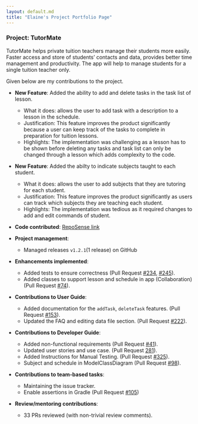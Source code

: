 ```yaml
---
layout: default.md
title: "Elaine's Project Portfolio Page"
---
```


### Project: TutorMate

TutorMate helps private tuition teachers manage their students more easily. Faster access and store of students’ contacts and data, provides better time management and productivity. The app will help to manage students for a single tuition teacher only.

Given below are my contributions to the project.

* **New Feature**: Added the ability to add and delete tasks in the task list of lesson.
  * What it does: allows the user to add task with a description to a lesson in the schedule.
  * Justification: This feature improves the product significantly because a user can keep track of the tasks to complete in preparation for tuition lessons.
  * Highlights: The implementation was challenging as a lesson has to be shown before deleting any tasks and task list can only be changed through a lesson which adds complexity to the code.
  
* **New Feature**: Added the abilty to indicate subjects taught to each student.
  * What it does: allows the user to add subjects that they are tutoring for each student.
  * Justification: This feature improves the product significantly as users can track which subjects they are teaching each student.
  * Highlights: The implementation was tedious as it required changes to add and edit commands of student. 

* **Code contributed**: [RepoSense link](https://nus-cs2103-ay2324s1.github.io/tp-dashboard/?search=elaineshijie&breakdown=true)

* **Project management**:
    * Managed releases `v1.2.1`(1 release) on GitHub

* **Enhancements implemented**:
    * Added tests to ensure correctness (Pull Request [#234](https://github.com/AY2324S1-CS2103T-T11-3/tp/pull/234), [#245](https://github.com/AY2324S1-CS2103T-T11-3/tp/pull/245)).
    * Added classes to support lesson and schedule in app (Collaboration) (Pull Request [#74](https://github.com/AY2324S1-CS2103T-T11-3/tp/pull/74)).

* **Contributions to User Guide**:
    * Added documentation for the `addTask`, `deleteTask` features. (Pull Request [#153](https://github.com/AY2324S1-CS2103T-T11-3/tp/pull/153)).
    * Updated the FAQ and editing data file section. (Pull Request [#222](https://github.com/AY2324S1-CS2103T-T11-3/tp/pull/222)).

* **Contributions to Developer Guide**:
    * Added non-functional requirements (Pull Request [#41](https://github.com/AY2324S1-CS2103T-T11-3/tp/pull/41)).
    * Updated user stories and use case. (Pull Request [281](https://github.com/AY2324S1-CS2103T-T11-3/tp/pull/281)).
    * Added Instructions for Manual Testing. (Pull Request [#325](https://github.com/AY2324S1-CS2103T-T11-3/tp/pull/325)).
    * Subject and schedule in ModelClassDiagram (Pull Request [#98](https://github.com/AY2324S1-CS2103T-T11-3/tp/pull/98)).

* **Contributions to team-based tasks**:
    * Maintaining the issue tracker.
    * Enable assertions in Gradle (Pull Request [#105](https://github.com/AY2324S1-CS2103T-T11-3/tp/pull/105))

* **Review/mentoring contributions**:
    * 33 PRs reviewed (with non-trivial review comments).

